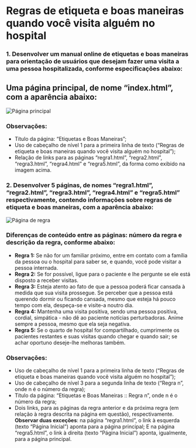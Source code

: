 # Regras de etiqueta e boas maneiras quando você visita alguém no hospital

### 1. **Desenvolver um manual online de etiquetas e boas maneiras para orientação de usuários que desejam fazer uma visita a uma pessoa hospitalizada, conforme especificações abaixo:**

## Uma página principal, de nome “index.html”, com a aparência abaixo:

![Página principal](https://lh3.googleusercontent.com/NrderdJUwc6eOfi06TWH47_opZITi--oF5PevFzjkCI2EX8vcKj8NMKtdbO5IfdrvNr37sEVQhtSb8Tcn_heySJWg1I-VuZEggJP75hMJ0wa_qzCtq2o0wobe3aT6EzE1Uh7gtLdF7vdajGt0jAjDFtmSJSLATKkjWYTVD5us2eqApXDtX3Z9qB4hfQJgsZzk5z3_IOduz_ncO9fD17iix0j4E2jzLb9ZV95mZmmqc8QUSo01x9a591YD5NXPpBXDQNHB1l9cADGGa8A_DH8MtOGznoC7kxkITWLhz28TWSvFiZQWN-_uQCR5e3SHu2mqTU5CuU333h52nP8wAGTmmqOnYTTvow57vmtXyJ90MNNJJDmnguuBiQffoDT_VBGSZ0ppnZrpeBi2ReVUeZSVqbU2pCUAleBqzkf41mM8QYtMKudwaeU1mABRSWl34woSF-jshfSuj_wq6p7QpcXMP9cyV-tG6rxGYPwbDLaf_1AMvNa-W0eqbzYW0R9PGlyrB3ZlAXSSS85tAQTRxLtaHKPaL4016PKMac1lN1wLbtJD6Zr2gNPjgXghLoUgQTZgZvxwHht8EXAbfkAPM_Xhv1OWzBL9p4s7a3tn7w7kibjqLVUEpJ7VFd7_BKCxC2iQxg5mpCQ2HTpi_xogn6Wz8XS5uCtXj_cG_UHGoZCOKj3LCxLXsKfSQ=w791-h582-no)

### Observações:
* Título da página: “Etiquetas e Boas Maneiras”;
* Uso de cabeçalho de nível 1 para a primeira linha de texto (“Regras de etiqueta e boas maneiras quando você visita alguém no hospital”);
* Relação de links para as páginas “regra1.html”, “regra2.html”, “regra3.html”, “regra4.html” e “regra5.html”, da forma como exibido na imagem acima.

### 2. Desenvolver 5 páginas, de nomes “regra1.html”, “regra2.html”, “regra3.html”, “regra4.html” e “regra5.html” respectivamente, contendo informações sobre regras de etiqueta e boas maneiras, com a aparência abaixo:

![Página de regra](https://lh3.googleusercontent.com/JkH5ucjI_ggkxEvphQ_kAJl_af41AURR2Wmee131H7XmBWcCF-rOxPnRksLTbX3HX8qpK2ygmS1HGLR3U0ZGmnh-1-j0RES3Pyd_5PkOpiQvpoufWtZc4lPQI7eAvUVqjEkzu3xWuqSX24SG1wioXycxwAWYxzyiaVo6Hd4d-V2hWpK-cArgDGRopAzBL2m27FhHlEr1fStMgDqpugMy_LHIeww8Ae1hvUVT0TwhJKzORPnA-N89HT3A5rSB4vIkG3u0b9DvYkdcWvC9k7W9zm0W9P003GmYW9cYHxOqP6MAKEdcTpbtkRq4N8JRfvt8Iw4Ql-b_2cFRe1MesKP5EWEPvee3gqCXEg6aB_3mlwmzQSU_uuT52tq8_wJvEH_P42CpZX4ZBQq93dtpBfrTtXHDfm6rWIaIU2fTO9xoCG4OakxU6v-Q8ygXcHa0NVBO5FtEzyCS7OiaJydLp3_NJEFSK8zvIMOS6xE43xSklxxgVT5yIxrSNodgDdrwBkMPQD2h_aJ88UtoVnwCpcavvEawqqiEdCZSLMlHhC-7d73BJMyyRRqzeC4sUGMu-fw5uylGoRPDEHNcgPjP8m1oFwz4BE7S8yrVxN_Y2BIr7yFoV2y1mG-yvmeHMcZGutan0fHOHN5ZdkA2V8SsJusSnhK4g_BjF6crLC8ggm-LvwcU__Y2jxj9kQ=w627-h464-no)

### Diferenças de conteúdo entre as páginas: número da regra e descrição da regra, conforme abaixo:
* **Regra 1:** Se não for um familiar próximo, entre em contato com a família da pessoa ou o hospital para saber se, e quando, você pode visitar a pessoa internada.
* **Regra 2:** Se for possível, ligue para o paciente e lhe pergunte se ele está disposto a receber visitas.
* **Regra 3:** Esteja atento ao fato de que a pessoa poderá ficar cansada à medida que sua visita prossegue. Se perceber que a pessoa está querendo dormir ou ficando cansada, mesmo que esteja há pouco tempo com ela, despeça-se e visite-a noutro dia.
* **Regra 4:** Mantenha uma visita positiva, sendo uma pessoa positiva, cordial, simpática - não dê ao paciente notícias perturbadoras. Anime sempre a pessoa, mesmo que ela seja negativa.
* **Regra 5:** Se o quarto de hospital for compartilhado, cumprimente os pacientes restantes e suas visitas quando chegar e quando sair; se achar oportuno deseje-lhe melhoras também.

### Observações:

* Uso de cabeçalho de nível 1 para a primeira linha de texto (“Regras de etiqueta e boas maneiras quando você visita alguém no hospital”);
* Uso de cabeçalho de nível 3 para a segunda linha de texto (“Regra n”, onde n é o número da regra);
* Título da página: “Etiquetas e Boas Maneiras :: Regra n”, onde n é o número da regra;
* Dois links, para as páginas da regra anterior e da próxima regra (em relação à regra descrita na página em questão), respectivamente. **Observar duas exceções**: na página “regra1.html”, o link à esquerda (texto “Página Inicial”) aponta para a página principal; E na página “regra5.html”, o link à direita (texto “Página Inicial”) aponta, igualmente, para a página principal. 
